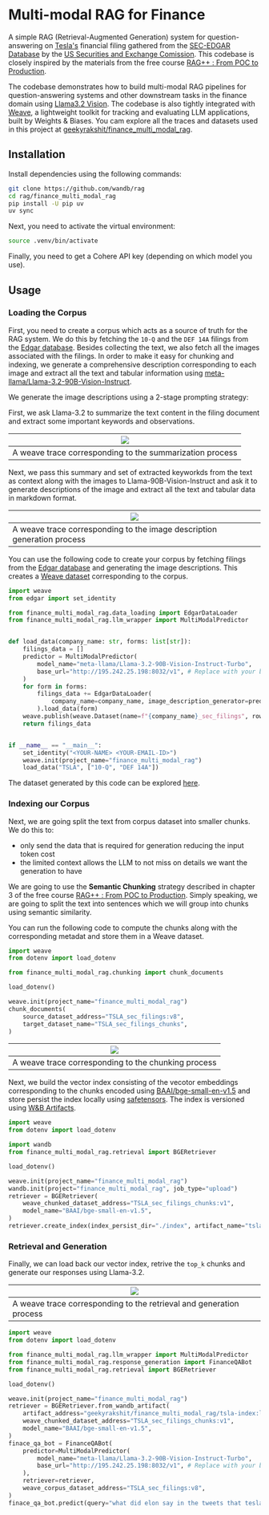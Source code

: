 # Multi-modal RAG for Finance

A simple RAG (Retrieval-Augmented Generation) system for question-answering on [Tesla's](https://www.tesla.com/) financial filing gathered from the [SEC-EDGAR Database](https://www.sec.gov/edgar) by the [US Securities and Exchange Comission](https://www.sec.gov/). This codebase is closely inspired by the materials from the free course [RAG++ : From POC to Production](https://www.wandb.courses/courses/rag-in-production).

The codebase demonstrates how to build multi-modal RAG pipelines for question-answering systems and other downstream tasks in the finance domain using [Llama3.2 Vision](https://huggingface.co/meta-llama/Llama-3.2-90B-Vision). The codebase is also tightly integrated with [Weave](https://weave-docs.wandb.ai/), a lightweight toolkit for tracking and evaluating LLM applications, built by Weights & Biases. You cam explore all the traces and datasets used in this project at [geekyrakshit/finance_multi_modal_rag](https://wandb.ai/geekyrakshit/finance_multi_modal_rag).

## Installation

Install dependencies using the following commands:

```bash
git clone https://github.com/wandb/rag
cd rag/finance_multi_modal_rag
pip install -U pip uv
uv sync
```

Next, you need to activate the virtual environment:

```bash
source .venv/bin/activate
```

Finally, you need to get a Cohere API key (depending on which model you use).

## Usage

### Loading the Corpus

First, you need to create a corpus which acts as a source of truth for the RAG system. We do this by fetching the `10-Q` and the `DEF 14A` filings from the [Edgar database](https://www.sec.gov/edgar). Besides collecting the text, we also fetch all the images associated with the filings. In order to make it easy for chunking and indexing, we generate a comprehensive description corresponding to each image and extract all the text and tabular information using [meta-llama/Llama-3.2-90B-Vision-Instruct](https://huggingface.co/meta-llama/Llama-3.2-90B-Vision-Instruct).

We generate the image descriptions using a 2-stage prompting strategy:

First, we ask Llama-3.2 to summarize the text content in the filing document and extract some important keywords and observations.

|![](./assets/trace_1.png)|
|---|
|A weave trace corresponding to the summarization process|

Next, we pass this summary and set of extracted keyworkds from the text as context along with the images to Llama-90B-Vision-Instruct and ask it to generate descriptions of the image and extract all the text and tabular data in markdown format.

|![](./assets/trace_3.png)|
|---|
|A weave trace corresponding to the image description generation process|

You can use the following code to create your corpus by fetching filings from the [Edgar database](https://www.sec.gov/edgar) and generating the image descriptions. This creates a [Weave dataset](https://weave-docs.wandb.ai/guides/core-types/datasets) corresponding to the corpus.

```python
import weave
from edgar import set_identity

from finance_multi_modal_rag.data_loading import EdgarDataLoader
from finance_multi_modal_rag.llm_wrapper import MultiModalPredictor


def load_data(company_name: str, forms: list[str]):
    filings_data = []
    predictor = MultiModalPredictor(
        model_name="meta-llama/Llama-3.2-90B-Vision-Instruct-Turbo",
        base_url="http://195.242.25.198:8032/v1", # Replace with your base URL
    )
    for form in forms:
        filings_data += EdgarDataLoader(
            company_name=company_name, image_description_generator=predictor
        ).load_data(form)
    weave.publish(weave.Dataset(name=f"{company_name}_sec_filings", rows=filings_data))
    return filings_data


if __name__ == "__main__":
    set_identity("<YOUR-NAME> <YOUR-EMAIL-ID>")
    weave.init(project_name="finance_multi_modal_rag")
    load_data("TSLA", ["10-Q", "DEF 14A"])
```

The dataset generated by this code can be explored [here](https://wandb.ai/geekyrakshit/finance_multi_modal_rag/weave/objects/TSLA_sec_filings/versions/KstNUWdhbkXklGkiMoQZN37rxpMHUQhMb1dE2Ys6AIw).

### Indexing our Corpus

Next, we are going split the text from corpus dataset into smaller chunks. We do this to:

- only send the data that is required for generation reducing the input token cost
- the limited context allows the LLM to not miss on details we want the generation to have

We are going to use the **Semantic Chunking** strategy described in chapter 3 of the free course [RAG++ : From POC to Production](https://www.wandb.courses/courses/rag-in-production). Simply speaking, we are going to split the text into sentences which we will group into chunks using semantic similarity.

You can run the following code to compute the chunks along with the corresponding metadat and store them in a Weave dataset.

```python
import weave
from dotenv import load_dotenv

from finance_multi_modal_rag.chunking import chunk_documents

load_dotenv()

weave.init(project_name="finance_multi_modal_rag")
chunk_documents(
    source_dataset_address="TSLA_sec_filings:v8",
    target_dataset_name="TSLA_sec_filings_chunks",
)
```

|![](./assets/trace_4.png)|
|---|
|A weave trace corresponding to the chunking process|

Next, we build the vector index consisting of the vecotor embeddings corresponding to the chunks encoded using [BAAI/bge-small-en-v1.5](https://huggingface.co/BAAI/bge-small-en-v1.5) and store persist the index locally using [safetensors](https://huggingface.co/docs/safetensors/en/index). The index is versioned using [W&B Artifacts](https://docs.wandb.ai/guides/artifacts).

```python
import weave
from dotenv import load_dotenv

import wandb
from finance_multi_modal_rag.retrieval import BGERetriever

load_dotenv()

weave.init(project_name="finance_multi_modal_rag")
wandb.init(project="finance_multi_modal_rag", job_type="upload")
retriever = BGERetriever(
    weave_chunked_dataset_address="TSLA_sec_filings_chunks:v1",
    model_name="BAAI/bge-small-en-v1.5",
)
retriever.create_index(index_persist_dir="./index", artifact_name="tsla-index")
```

### Retrieval and Generation

Finally, we can load back our vector index, retrive the `top_k` chunks and generate our responses using Llama-3.2.

|![](./assets/trace_5.png)|
|---|
|A weave trace corresponding to the retrieval and generation process|

```python
import weave
from dotenv import load_dotenv

from finance_multi_modal_rag.llm_wrapper import MultiModalPredictor
from finance_multi_modal_rag.response_generation import FinanceQABot
from finance_multi_modal_rag.retrieval import BGERetriever

load_dotenv()

weave.init(project_name="finance_multi_modal_rag")
retriever = BGERetriever.from_wandb_artifact(
    artifact_address="geekyrakshit/finance_multi_modal_rag/tsla-index:latest",
    weave_chunked_dataset_address="TSLA_sec_filings_chunks:v1",
    model_name="BAAI/bge-small-en-v1.5",
)
finace_qa_bot = FinanceQABot(
    predictor=MultiModalPredictor(
        model_name="meta-llama/Llama-3.2-90B-Vision-Instruct-Turbo",
        base_url="http://195.242.25.198:8032/v1", # Replace with your base URL
    ),
    retriever=retriever,
    weave_corpus_dataset_address="TSLA_sec_filings:v8",
)
finace_qa_bot.predict(query="what did elon say in the tweets that tesla reported?")
```
